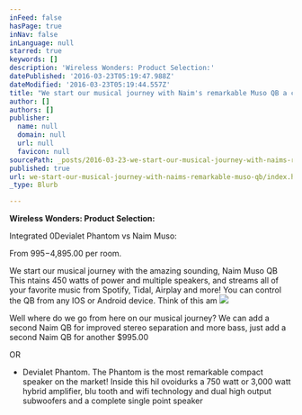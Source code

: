 ```yaml
---
inFeed: false
hasPage: true
inNav: false
inLanguage: null
starred: true
keywords: []
description: 'Wireless Wonders: Product Selection:'
datePublished: '2016-03-23T05:19:47.988Z'
dateModified: '2016-03-23T05:19:44.557Z'
title: "We start our musical journey with Naim's remarkable Muso QB a compact high power cube with the famous sound of Naim Audio and a killer app! \_Think of this little wonder as the modern equivilant\_"
author: []
authors: []
publisher:
  name: null
  domain: null
  url: null
  favicon: null
sourcePath: _posts/2016-03-23-we-start-our-musical-journey-with-naims-remarkable-muso-qb.md
published: true
url: we-start-our-musical-journey-with-naims-remarkable-muso-qb/index.html
_type: Blurb

---
```

**Wireless Wonders: Product Selection:**

Integrated 0Devialet Phantom vs Naim Muso:

From $995-$4,895.00 per room.

We start our musical journey with the amazing sounding, Naim Muso QB This ntains 450 watts of power and multiple speakers, and streams all of your favorite music from Spotify, Tidal, Airplay and more! You can control the QB from any IOS or Android device.  Think of this am
![](https://the-grid-user-content.s3-us-west-2.amazonaws.com/5fbbda9f-c9fe-4c60-be4d-e606a67b80e5.jpg)

Well where do we go from here on our musical journey? We can add a second Naim QB for improved stereo separation and more bass, just add a second Naim QB for another $995.00 

OR 

* Devialet Phantom. The Phantom is the most remarkable compact speaker on the market! Inside this hiI ovoidurks a 750 watt or 3,000 watt hybrid amplifier, blu tooth and wifi technology and dual high output subwoofers and a complete single point speaker